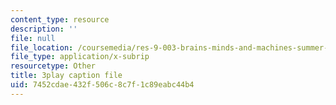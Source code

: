 ```yaml
---
content_type: resource
description: ''
file: null
file_location: /coursemedia/res-9-003-brains-minds-and-machines-summer-course-summer-2015/7452cdae432f506c8c7f1c89eabc44b4_2304746.vtt
file_type: application/x-subrip
resourcetype: Other
title: 3play caption file
uid: 7452cdae-432f-506c-8c7f-1c89eabc44b4
---
```

